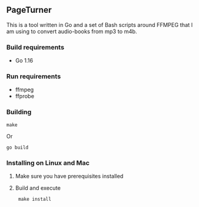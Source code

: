 ## PageTurner
This is a tool written in Go and a set of Bash scripts around FFMPEG that I am using to convert audio-books from mp3 to m4b.

### Build requirements

- Go 1.16

### Run requirements

- ffmpeg
- ffprobe

### Building

    make

Or

    go build

### Installing on Linux and Mac

1. Make sure you have prerequisites installed
2. Build and execute

        make install
